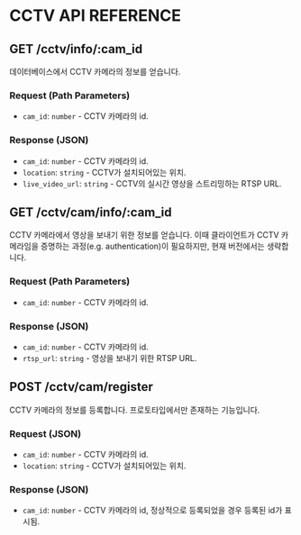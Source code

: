 CCTV API REFERENCE
==================

GET /cctv/info/:cam_id
---------------
데이터베이스에서 CCTV 카메라의 정보를 얻습니다.

### Request (Path Parameters)
- `cam_id`: `number` - CCTV 카메라의 id.

### Response (JSON)
- `cam_id`: `number` - CCTV 카메라의 id.
- `location`: `string` - CCTV가 설치되어있는 위치.
- `live_video_url`: `string` - CCTV의 실시간 영상을 스트리밍하는 RTSP URL.

GET /cctv/cam/info/:cam_id
--------------
CCTV 카메라에서 영상을 보내기 위한 정보를 얻습니다.
이때 클라이언트가 CCTV 카메라임을 증명하는 과정(e.g. authentication)이 필요하지만,
현재 버전에서는 생략합니다.

### Request (Path Parameters)
- `cam_id`: `number` - CCTV 카메라의 id.

### Response (JSON)
- `cam_id`: `number` - CCTV 카메라의 id.
- `rtsp_url`: `string` - 영상을 보내기 위한 RTSP URL.

POST /cctv/cam/register
--------------
CCTV 카메라의 정보를 등록합니다.
프로토타입에서만 존재하는 기능입니다.

### Request (JSON)
- `cam_id`: `number` - CCTV 카메라의 id.
- `location`: `string` - CCTV가 설치되어있는 위치.

### Response (JSON)
- `cam_id`: `number` - CCTV 카메라의 id, 정상적으로 등록되었을 경우 등록된 id가 표시됨.
